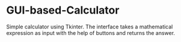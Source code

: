 # GUI-based-Calculator
Simple calculator using Tkinter. The interface takes a mathematical expression as input with the help of buttons and returns the answer.
